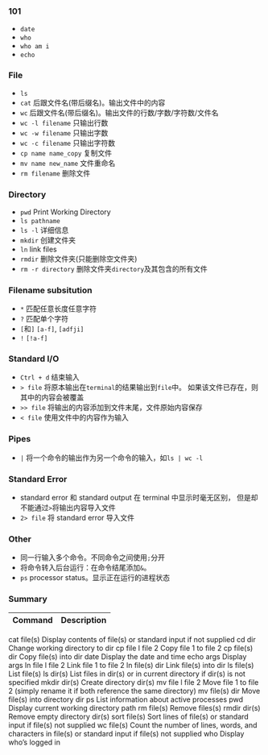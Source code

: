 ### 101

* `date`
* `who`
* `who am i`
* `echo`

### File

* `ls`
* `cat` 后跟文件名(带后缀名)。输出文件中的内容
* `wc` 后跟文件名(带后缀名)。输出文件的行数/字数/字符数/文件名
* `wc -l filename` 只输出行数
* `wc -w filename` 只输出字数
* `wc -c filename` 只输出字符数
* `cp name name_copy` 复制文件
* `mv name new_name` 文件重命名
* `rm filename` 删除文件

### Directory

* `pwd` Print Working Directory
* `ls pathname`
* `ls -l` 详细信息
* `mkdir` 创建文件夹
* `ln` link files
* `rmdir` 删除文件夹(只能删除空文件夹)
* `rm -r directory` 删除文件夹`directory`及其包含的所有文件

### Filename subsitution

* `*` 匹配任意长度任意字符
* `?` 匹配单个字符
* `[`和`]` `[a-f]`, `[adfji]`
* `!` `[!a-f]`

### Standard I/O

* `Ctrl + d` 结束输入
* `> file` 将原本输出在`terminal`的结果输出到`file`中。
  如果该文件已存在，则其中的内容会被覆盖
* `>> file` 将输出的内容添加到文件末尾，文件原始内容保存
* `< file` 使用文件中的内容作为输入

### Pipes

* `|` 将一个命令的输出作为另一个命令的输入，如`ls | wc -l`

### Standard Error

* standard error 和 standard output 在 terminal 中显示时毫无区别，
但是却不能通过`>`将输出内容导入文件  
* `2> file` 将 standard error 导入文件

### Other

* 同一行输入多个命令。不同命令之间使用`;`分开
* 将命令转入后台运行：在命令结尾添加`&`。
* `ps` processor status。显示正在运行的进程状态

### Summary

Command | Description
------- | -----------
cat file(s) Display contents of  file(s) or standard input if not supplied
cd dir Change working directory to  dir
cp file l file 2 Copy  file 1 to  file 2
cp file(s) dir Copy  file(s) into  dir
date Display the date and time
echo args Display  args
ln file l file 2 Link  file 1 to  file 2
ln file(s) dir Link  file(s) into  dir
ls file(s) List  file(s)
ls dir(s) List files in  dir(s) or in current directory if  dir(s) is not specified
mkdir dir(s) Create directory  dir(s)
mv file l file 2 Move  file 1 to  file 2 (simply rename it if both reference the
same directory)
mv file(s) dir Move  file(s) into directory  dir
ps List information about active processes
pwd Display current working directory path
rm file(s) Remove  files(s)
rmdir dir(s) Remove empty directory  dir(s)
sort file(s) Sort lines of  file(s) or standard input if  file(s) not supplied
wc file(s) Count the number of lines, words, and characters in  file(s) or standard
input if  file(s) not supplied
who Display who’s logged in
